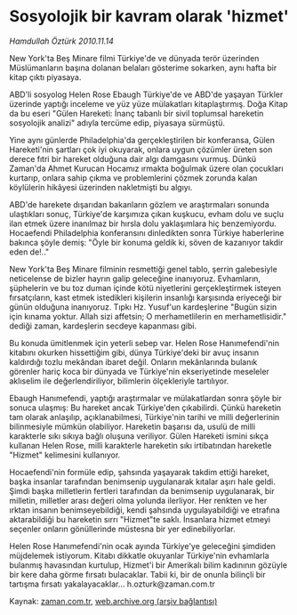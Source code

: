 # Sosyolojik bir kavram olarak 'hizmet'

*Hamdullah Öztürk 2010.11.14*

<td class="columnist-detail">
<p>New York'ta Beş Minare filmi Türkiye'de ve dünyada terör üzerinden Müslümanların başına dolanan belaları gösterime sokarken, aynı hafta bir kitap çıktı piyasaya.</p>
<p>
<div id="haberMetinDiv">
<p>ABD'li sosyolog Helen Rose Ebaugh Türkiye'de ve ABD'de yaşayan Türkler üzerinde yaptığı inceleme ve yüz yüze mülakatları kitaplaştırmış. Doğa Kitap da bu eseri "Gülen Hareketi: İnanç tabanlı bir sivil toplumsal hareketin sosyolojik analizi" adıyla tercüme edip, piyasaya sürmüştü.
<p> Yine aynı günlerde Philadelphia'da gerçekleştirilen bir konferansa, Gülen Hareketi'nin şartları çok iyi okuyarak, onlara uygun çözümler üreten son derece fıtri bir hareket olduğuna dair algı damgasını vurmuş. Dünkü Zaman'da Ahmet Kurucan Hocamız ırmakta boğulmak üzere olan çocukları kurtarıp, onlara sahip çıkma ve problemlerini çözmek zorunda kalan köylülerin hikâyesi üzerinden nakletmişti bu algıyı.
<p> ABD'de harekete dışarıdan bakanların gözlem ve araştırmaları sonunda ulaştıkları sonuç, Türkiye'de karşımıza çıkan kuşkucu, evham dolu ve suçlu ilan etmek üzere inanılmaz bir hırsla dolu yaklaşımlara hiç benzemiyordu. Hocaefendi Philadelphia konferansını dinledikten sonra Türkiye haberlerine bakınca şöyle demiş: "Öyle bir konuma geldik ki, söven de kazanıyor takdir eden de!.."
<p> New York'ta Beş Minare filminin resmettiği genel tablo, şerrin galebesiyle neticelense de bizler hayrın galip geleceğine inanıyoruz. Evhamların, şüphelerin ve bu toz duman içinde kötü niyetlerini gerçekleştirmek isteyen fırsatçıların, kast etmek istedikleri kişilerin insanlığı karşısında eriyeceği bir günün olduğuna inanıyoruz. Tıpkı Hz. Yusuf'un kardeşlerine "Bugün sizin için kınama yoktur. Allah sizi affetsin; O merhametlilerin en merhametlisidir." dediği zaman, kardeşlerin secdeye kapanması gibi.
<p> Bu konuda ümitlenmek için yeterli sebep var. Helen Rose Hanımefendi'nin kitabını okurken hissettiğim gibi, dünya Türkiye'deki bir avuç insanın kaldırdığı tozlu mekândan ibaret değil. Onların mekânlarında bulanık görenler hariç koca bir dünyada ve Türkiye'nin ekseriyetinde meseleler aklıselim ile değerlendiriliyor, bilimlerin ölçekleriyle tartılıyor.
<p> Ebaugh Hanımefendi, yaptığı araştırmalar ve mülakatlardan sonra şöyle bir sonuca ulaşmış: Bu hareket ancak Türkiye'den çıkabilirdi. Çünkü hareketin tam olarak anlaşılıp, açıklanabilmesi, Türkiye'nin tarihi ve milli değerlerinin bilinmesiyle mümkün olabiliyor. Hareketin başarısı da, usulü de milli karakterle sıkı sıkıya bağlı oluşuna veriliyor. Gülen Hareketi ismini sıkça kullanan Helen Rose, milli karakterle hareketin sıkı irtibatından hareketle "Hizmet" kelimesini kullanıyor.
<p> Hocaefendi'nin formüle edip, şahsında yaşayarak takdim ettiği hareket, başka insanlar tarafından benimsenip uygulanarak kıtalar aşırı hale geldi. Şimdi başka milletlerin fertleri tarafından da benimsenip uygulanarak, bir milletin, milletler arası değeri olma yolunda ilerliyor. Her renkten ve her ırktan insanın benimseyebildiği, kendi şahsında uygulayabildiği ve etrafına aktarabildiği bu hareketin sırrı "Hizmet"te saklı. İnsanlara hizmet etmeyi seçenler onların gönüllerinde müstesna bir yer edinebiliyorlar.
<p> Helen Rose Hanımefendi'nin ocak ayında Türkiye'ye geleceğini şimdiden müjdelemek istiyorum. Kitabı dikkatle okuyanlar Türkiye'nin evhamlarla bulanmış havasından kurtulup, Hizmet'i bir Amerikalı bilim kadınının gözüyle bir kere daha görme fırsatı bulacaklar. Tabii ki, bir de onunla bilinçli bir tartışma fırsatı yakalayacaklar... h.ozturk@zaman.com.tr</p></p></p></p></p></p></p></p></div>
</p>
<a href="http://web.archive.org/web/20110217073530/mailto:h.ozturk@zaman.com.tr">
</a></td>

Kaynak: [zaman.com.tr](http://zaman.com.tr/yazar.do?yazino=1052676), [web.archive.org (arşiv bağlantısı)](http://web.archive.org/web/20110217073530/http://www.zaman.com.tr:80/yazar.do?yazino=1052676)
